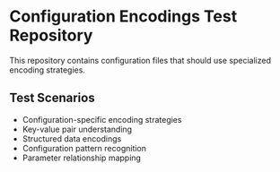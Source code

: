 # Configuration Encodings Test Repository

This repository contains configuration files that should use specialized encoding strategies.

## Test Scenarios
- Configuration-specific encoding strategies
- Key-value pair understanding
- Structured data encodings
- Configuration pattern recognition
- Parameter relationship mapping
